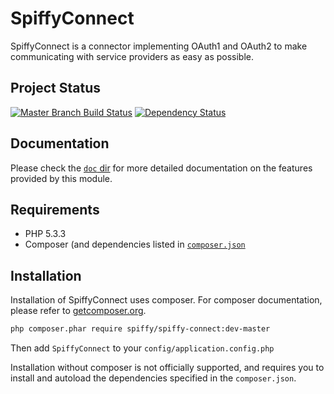 # SpiffyConnect

SpiffyConnect is a connector implementing OAuth1 and OAuth2 to make communicating with service providers as easy as
possible.

## Project Status
[![Master Branch Build Status](https://secure.travis-ci.org/spiffyjr/spiffy-connect.png?branch=master)](http://travis-ci.org/spiffyjr/spiffy-connect)
[![Dependency Status](https://www.versioneye.com/user/projects/51adf3da33f9dd0002007e85/badge.png)](https://www.versioneye.com/user/projects/51adf3da33f9dd0002007e85)

## Documentation

Please check the [`doc` dir](https://github.com/spiffyjr/spiffy-connect/tree/master/doc)
for more detailed documentation on the features provided by this module.

## Requirements

* PHP 5.3.3
* Composer (and dependencies listed in [`composer.json`](https://github.com/spiffyjr/spiffy-connect/tree/master/composer.json)

## Installation

Installation of SpiffyConnect uses composer. For composer documentation, please refer to
[getcomposer.org](http://getcomposer.org/).

```sh
php composer.phar require spiffy/spiffy-connect:dev-master
```

Then add `SpiffyConnect` to your `config/application.config.php`

Installation without composer is not officially supported, and requires you to install and autoload
the dependencies specified in the `composer.json`.
